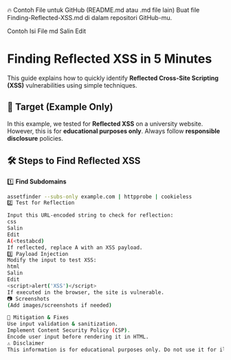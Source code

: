 🔥 Contoh File untuk GitHub (README.md atau .md file lain)
Buat file Finding-Reflected-XSS.md di dalam repositori GitHub-mu.

Contoh Isi File
md
Salin
Edit
# Finding Reflected XSS in 5 Minutes  
This guide explains how to quickly identify **Reflected Cross-Site Scripting (XSS)** vulnerabilities using simple techniques.  

## 🎯 **Target (Example Only)**  
In this example, we tested for **Reflected XSS** on a university website. However, this is for **educational purposes only**. Always follow **responsible disclosure** policies.  

## 🛠 **Steps to Find Reflected XSS**  
1️⃣ **Find Subdomains**  
   ```sh
   assetfinder --subs-only example.com | httpprobe | cookieless
2️⃣ Test for Reflection

Input this URL-encoded string to check for reflection:
css
Salin
Edit
A(<testabcd)
If reflected, replace A with an XSS payload.
3️⃣ Payload Injection
Modify the input to test XSS:
html
Salin
Edit
<script>alert('XSS')</script>
If executed in the browser, the site is vulnerable.
📷 Screenshots
(Add images/screenshots if needed)

🚀 Mitigation & Fixes
Use input validation & sanitization.
Implement Content Security Policy (CSP).
Encode user input before rendering it in HTML.
⚠ Disclaimer
This information is for educational purposes only. Do not use it for illegal activities. Always report security vulnerabilities through responsible disclosure programs.
